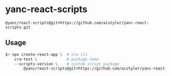 # yanc-react-scripts

```@yanc/react-scripts@git+https://github.com/aistyler/yanc-react-scripts.git```

## Usage

```sh
$> npx create-react-app \  # cra cli
    cra-test \             # package name
    --scripts-version \    # custom script package
        @yanc/react-scripts@git+https://github.com/aistyler/yanc-react-scripts.git 
```
